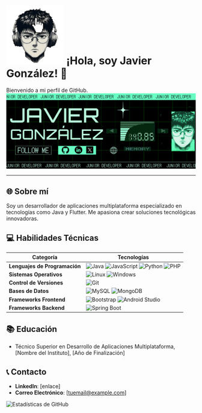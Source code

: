 # ![sprites](sprite2.png) ¡Hola, soy Javier González! 👋

Bienvenido a mi perfil de GitHub. 
![banner](BANNER.png)

---

## 🌐 Sobre mí
Soy un desarrollador de aplicaciones multiplataforma especializado en tecnologías como Java y Flutter. Me apasiona crear soluciones tecnológicas innovadoras.

## 💻 Habilidades Técnicas

| Categoría               | Tecnologías                                                                                                                                                             |
|-------------------------|-------------------------------------------------------------------------------------------------------------------------------------------------------------------------|
| **Lenguajes de Programación** | ![Java](https://img.shields.io/badge/-Java-red?style=flat-square&logo=java) ![JavaScript](https://img.shields.io/badge/-JavaScript-F7DF1E?style=flat-square&logo=javascript) ![Python](https://img.shields.io/badge/-Python-3776AB?style=flat-square&logo=Python) ![PHP](https://img.shields.io/badge/-PHP-777BB4?style=flat-square&logo=php) |
| **Sistemas Operativos**      | ![Linux](https://img.shields.io/badge/-Linux-FCC624?style=flat-square&logo=linux) ![Windows](https://img.shields.io/badge/-Windows-0078D6?style=flat-square&logo=windows)                                                         |
| **Control de Versiones**     | ![Git](https://img.shields.io/badge/-Git-F05032?style=flat-square&logo=git)                                                                                                                         |
| **Bases de Datos**           | ![MySQL](https://img.shields.io/badge/-MySQL-4479A1?style=flat-square&logo=mysql) ![MongoDB](https://img.shields.io/badge/-MongoDB-47A248?style=flat-square&logo=mongodb)                                                       |
| **Frameworks Frontend**      | ![Bootstrap](https://img.shields.io/badge/-Bootstrap-7952B3?style=flat-square&logo=bootstrap) ![Android Studio](https://img.shields.io/badge/-Android_Studio-3DDC84?style=flat-square&logo=android-studio)                     |
| **Frameworks Backend**       | ![Spring Boot](https://img.shields.io/badge/-SpringBoot-6DB33F?style=flat-square&logo=spring-boot)                                                                      |

## 📚 Educación
- Técnico Superior en Desarrollo de Aplicaciones Multiplataforma, [Nombre del Instituto], [Año de Finalización]

## 📞 Contacto
- **LinkedIn**: [enlace]
- **Correo Electrónico**: [tuemail@example.com]

![Estadísticas de GitHub](https://github-readme-stats.vercel.app/api?username=gonzgimnzjavier&show_icons=true)
